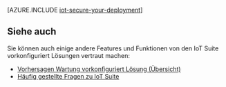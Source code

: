 <properties
 pageTitle="Sichere Ihre Bereitstellung Internet der Dinge | Microsoft Azure"
 description="In diesem Artikel ausführlich erläutert, wie Ihre Bereitstellung IoT zu sichern"
 services=""
 suite="iot-suite"
 documentationCenter=""
 authors="YuriDio"
 manager="timlt"
 editor=""/>

<tags
 ms.service="iot-suite"
 ms.devlang="na"
 ms.topic="article"
 ms.tgt_pltfrm="na"
 ms.workload="na"
 ms.date="10/17/2016"
 ms.author="yurid"/>

[AZURE.INCLUDE [iot-secure-your-deployment](../../includes/iot-secure-your-deployment.md)]

## <a name="see-also"></a>Siehe auch

Sie können auch einige andere Features und Funktionen von den IoT Suite vorkonfiguriert Lösungen vertraut machen:

- [Vorhersagen Wartung vorkonfiguriert Lösung (Übersicht)][lnk-predictive-overview]
- [Häufig gestellte Fragen zu IoT Suite][lnk-faq]

[lnk-predictive-overview]: iot-suite-predictive-overview.md
[lnk-faq]: iot-suite-faq.md